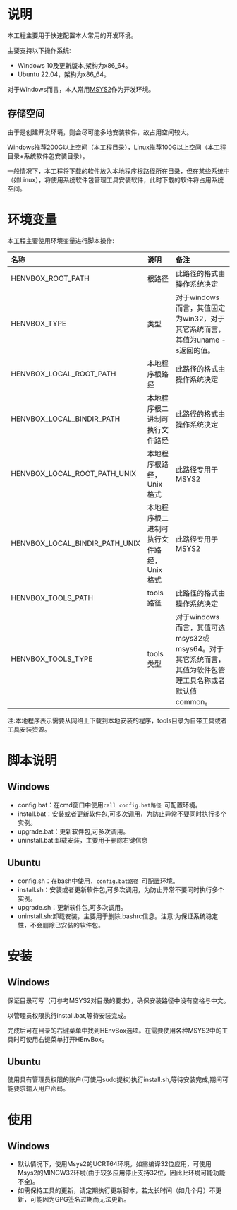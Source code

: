 # 说明

本工程主要用于快速配置本人常用的开发环境。

主要支持以下操作系统:

- Windows 10及更新版本,架构为x86_64。
- Ubuntu 22.04，架构为x86_64。

对于Windows而言，本人常用[MSYS2](https://www.msys2.org/)作为开发环境。

## 存储空间

由于是创建开发环境，则会尽可能多地安装软件，故占用空间较大。

Windows推荐200G以上空间（本工程目录），Linux推荐100G以上空间（本工程目录+系统软件包安装目录）。

一般情况下，本工程将下载的软件放入本地程序根路径所在目录，但在某些系统中（如Linux），将使用系统软件包管理工具安装软件，此时下载的软件将占用系统空间。

# 环境变量

本工程主要使用环境变量进行脚本操作:

| 名称                           | 说明                                     | 备注                                                         |
| :----------------------------- | :--------------------------------------- | :----------------------------------------------------------- |
| HENVBOX_ROOT_PATH              | 根路径                                   | 此路径的格式由操作系统决定                                   |
| HENVBOX_TYPE                   | 类型                                     | 对于windows而言，其值固定为win32，对于其它系统而言，其值为uname -s返回的值。 |
| HENVBOX_LOCAL_ROOT_PATH        | 本地程序根路经                           | 此路径的格式由操作系统决定                                   |
| HENVBOX_LOCAL_BINDIR_PATH      | 本地程序根二进制可执行文件路经           | 此路径的格式由操作系统决定                                   |
| HENVBOX_LOCAL_ROOT_PATH_UNIX   | 本地程序根路经，Unix格式                 | 此路径专用于MSYS2                                            |
| HENVBOX_LOCAL_BINDIR_PATH_UNIX | 本地程序根二进制可执行文件路经，Unix格式 | 此路径专用于MSYS2                                            |
| HENVBOX_TOOLS_PATH             | tools路径                                | 此路径的格式由操作系统决定                                   |
| HENVBOX_TOOLS_TYPE             | tools类型                                | 对于windows而言，其值可选msys32或msys64。对于其它系统而言，其值为软件包管理工具名称或者默认值common。 |

注:本地程序表示需要从网络上下载到本地安装的程序，tools目录为自带工具或者工具安装资源。

# 脚本说明

## Windows

- config.bat：在cmd窗口中使用`call config.bat路径 `可配置环境。
- install.bat：安装或者更新软件包,可多次调用，为防止异常不要同时执行多个实例。
- upgrade.bat：更新软件包,可多次调用。
- uninstall.bat:卸载安装，主要用于删除右键信息

## Ubuntu

- config.sh：在bash中使用`. config.bat路径 `可配置环境。
- install.sh：安装或者更新软件包,可多次调用，为防止异常不要同时执行多个实例。
- upgrade.sh：更新软件包,可多次调用。
- uninstall.sh:卸载安装，主要用于删除.bashrc信息。注意:为保证系统稳定性，不会删除已安装的软件包。

# 安装

## Windows

保证目录可写（可参考MSYS2对目录的要求），确保安装路径中没有空格与中文。

以管理员权限执行install.bat,等待安装完成。

完成后可在目录的右键菜单中找到HEnvBox选项。在需要使用各种MSYS2中的工具时可使用右键菜单打开HEnvBox。

## Ubuntu

使用具有管理员权限的账户(可使用sudo提权)执行install.sh,等待安装完成,期间可能要求输入用户密码。

# 使用

## Windows

- 默认情况下，使用Msys2的UCRT64环境。如需编译32位应用，可使用Msys2的MINGW32环境(由于较多应用停止支持32位，因此此环境可能功能不全)。
- 如需保持工具的更新，请定期执行更新脚本，若太长时间（如几个月）不更新，可能因为GPG签名过期而无法更新。